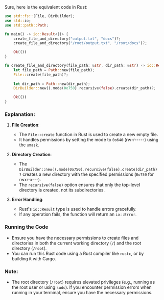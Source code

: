 Sure, here is the equivalent code in Rust:

```rust
use std::fs::{File, DirBuilder};
use std::io;
use std::path::Path;

fn main() -> io::Result<()> {
    create_file_and_directory("output.txt", "docs")?;
    create_file_and_directory("/root/output.txt", "/root/docs")?;

    Ok(())
}

fn create_file_and_directory(file_path: &str, dir_path: &str) -> io::Result<()> {
    let file_path = Path::new(file_path);
    File::create(file_path)?;
    
    let dir_path = Path::new(dir_path);
    DirBuilder::new().mode(0o750).recursive(false).create(dir_path)?;

    Ok(())
}
```

### Explanation:
1. **File Creation**:
   - The `File::create` function in Rust is used to create a new empty file.
   - It handles permissions by setting the mode to `0o640` (rw-r-----) using the `umask`.

2. **Directory Creation**:
   - The `DirBuilder::new().mode(0o750).recursive(false).create(dir_path)?` creates a new directory with the specified permissions (`0o750` for rwxr-x---).
   - The `recursive(false)` option ensures that only the top-level directory is created, not its subdirectories.

3. **Error Handling**:
   - Rust's `io::Result` type is used to handle errors gracefully.
   - If any operation fails, the function will return an `io::Error`.

### Running the Code
- Ensure you have the necessary permissions to create files and directories in both the current working directory (`/`) and the root directory (`/root`).
- You can run this Rust code using a Rust compiler like `rustc`, or by building it with Cargo.

### Note:
- The root directory (`/root`) requires elevated privileges (e.g., running as the root user or using `sudo`). If you encounter permission errors when running in your terminal, ensure you have the necessary permissions.
